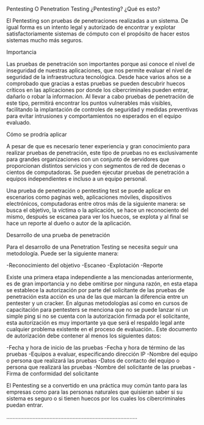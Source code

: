 Pentesting O Penetration Testing
¿Pentesting?  ¿Qué es esto?

El Pentesting son pruebas de penetraciones realizadas a un sistema. De igual forma es un intento legal y autorizado de encontrar y explotar satisfactoriamente sistemas de cómputo con el propósito de hacer estos sistemas mucho más seguros. 	


Importancia 

Las pruebas de penetración son importantes porque asi conoce el nivel de inseguridad de nuestras aplicaciones, que nos permite evaluar el nivel de seguridad de la infraestructura tecnológica. Desde hace varios años se a comprobado que gracias a estas pruebas se pueden descubrir huecos críticos en las aplicaciones por donde los cibercriminales pueden entrar, dañarlo o robar la informacion.
Al llevar a cabo pruebas de penetración de este tipo, permitirá encontrar los puntos vulnerables más visibles, facilitando la implantación de controles de seguridad y medidas preventivas para evitar intrusiones y comportamientos no esperados en el equipo evaluado.


Cómo se prodría aplicar 

A pesar de que es necesario tener experiencia y gran conocimiento para realizar pruebas de penetración, este tipo de pruebas no es exclusivamente para grandes organizaciones con un conjunto de servidores que proporcionan distintos servicios y con segmentos de red de decenas o cientos de computadoras.
Se pueden ejecutar pruebas de penetración a equipos independientes e incluso a un equipo personal.

Una prueba de penetración o pentesting test se puede aplicar en escenarios como paginas web, aplicaciones móviles, dispositivos electrónicos, computadoras entre otros más de la siguiente manera: se busca el objetivo, la víctima o la aplicación, se hace un reconociento del mismo, después se escanea para ver los huecos, se explota y al final se hace un reporte al dueño o autor de la aplicación.


Desarrollo de una prueba de penetración

Para el desarrollo de una Penetration Testing se necesita seguir una metodología. Puede ser la siguiente manera:

-Reconocimiento del objetivo
-Escaneo
-Explotación
-Reporte 

Existe una primera etapa independiente a las mencionadas anteriormente, es de gran importancia y no debe omitirse por ninguna razón, en esta etapa se establece la autorización por parte del solicitante de las pruebas de penetración esta acción es una de las que marcan la diferencia entre un pentester y un cracker.
 En algunas metodologías así como en cursos de capacitación para pentesters se menciona que no se puede lanzar ni un simple ping si no se cuenta con la autorización firmada por el solicitante, esta autorización es muy importante ya que será el respaldo legal ante cualquier problema existente en el proceso de evaluación..
Este documento de autorización debe contener al menos los siguientes datos:

-Fecha y hora de inicio de las pruebas
-Fecha y hora de término de las pruebas
-Equipos a evaluar, especificando dirección IP
-Nombre del equipo o persona que realizará las pruebas 
-Datos de contacto del equipo o persona que realizará las pruebas
-Nombre del solicitante de las pruebas 
-Firma de conformidad del solicitante

El Pentesting se a convertido en una práctica muy común tanto para las empresas como para las personas naturales que quisieran saber si su sistema es seguro o si tienen huecos por los cuales los cibercriminales puedan entrar. 



.....................................................................................
